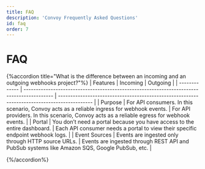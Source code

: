 ```yaml
---
title: FAQ
description: 'Convoy Frequently Asked Questions'
id: faq
order: 7
---
```


# FAQ

{%accordion title="What is the difference between an incoming and an outgoing webhooks project?"%}
| Features | Incoming | Outgoing |
| ------------- | ------------------------------------------------------------------------------------------ | -------------------------------------------------------------------------------------------- |
| Purpose | For API consumers. In this scenario, Convoy acts as a reliable ingress for webhook events. | For API providers. In this scenario, Convoy acts as a reliable egress for webhook events. |
| Portal | You don’t need a portal because you have access to the entire dashboard. | Each API consumer needs a portal to view their specific endpoint webhook logs. |
| Event Sources | Events are ingested only through HTTP source URLs. | Events are ingested through REST API and PubSub systems like Amazon SQS, Google PubSub, etc. |

{%/accordion%}
